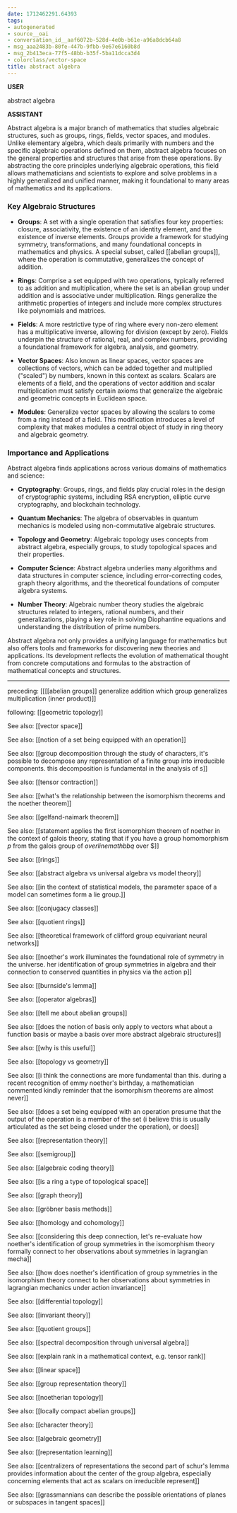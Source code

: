 ```yaml
---
date: 1712462291.64393
tags:
- autogenerated
- source__oai
- conversation_id__aaf6072b-528d-4e0b-b61e-a96a8dcb64a8
- msg_aaa2483b-80fe-447b-9fbb-9e67e6160b8d
- msg_2b413eca-77f5-48bb-b35f-5ba11dcca3d4
- colorclass/vector-space
title: abstract algebra
---
```


**USER**

abstract algebra


**ASSISTANT**

Abstract algebra is a major branch of mathematics that studies algebraic structures, such as groups, rings, fields, vector spaces, and modules. Unlike elementary algebra, which deals primarily with numbers and the specific algebraic operations defined on them, abstract algebra focuses on the general properties and structures that arise from these operations. By abstracting the core principles underlying algebraic operations, this field allows mathematicians and scientists to explore and solve problems in a highly generalized and unified manner, making it foundational to many areas of mathematics and its applications.

### Key Algebraic Structures

- **Groups**: A set with a single operation that satisfies four key properties: closure, associativity, the existence of an identity element, and the existence of inverse elements. Groups provide a framework for studying symmetry, transformations, and many foundational concepts in mathematics and physics. A special subset, called [[abelian groups]], where the operation is commutative, generalizes the concept of addition.

- **Rings**: Comprise a set equipped with two operations, typically referred to as addition and multiplication, where the set is an abelian group under addition and is associative under multiplication. Rings generalize the arithmetic properties of integers and include more complex structures like polynomials and matrices.

- **Fields**: A more restrictive type of ring where every non-zero element has a multiplicative inverse, allowing for division (except by zero). Fields underpin the structure of rational, real, and complex numbers, providing a foundational framework for algebra, analysis, and geometry.

- **Vector Spaces**: Also known as linear spaces, vector spaces are collections of vectors, which can be added together and multiplied ("scaled") by numbers, known in this context as scalars. Scalars are elements of a field, and the operations of vector addition and scalar multiplication must satisfy certain axioms that generalize the algebraic and geometric concepts in Euclidean space.

- **Modules**: Generalize vector spaces by allowing the scalars to come from a ring instead of a field. This modification introduces a level of complexity that makes modules a central object of study in ring theory and algebraic geometry.

### Importance and Applications

Abstract algebra finds applications across various domains of mathematics and science:

- **Cryptography**: Groups, rings, and fields play crucial roles in the design of cryptographic systems, including RSA encryption, elliptic curve cryptography, and blockchain technology.

- **Quantum Mechanics**: The algebra of observables in quantum mechanics is modeled using non-commutative algebraic structures.

- **Topology and Geometry**: Algebraic topology uses concepts from abstract algebra, especially groups, to study topological spaces and their properties.

- **Computer Science**: Abstract algebra underlies many algorithms and data structures in computer science, including error-correcting codes, graph theory algorithms, and the theoretical foundations of computer algebra systems.

- **Number Theory**: Algebraic number theory studies the algebraic structures related to integers, rational numbers, and their generalizations, playing a key role in solving Diophantine equations and understanding the distribution of prime numbers.

Abstract algebra not only provides a unifying language for mathematics but also offers tools and frameworks for discovering new theories and applications. Its development reflects the evolution of mathematical thought from concrete computations and formulas to the abstraction of mathematical concepts and structures.


---

preceding: [[[[abelian groups]] generalize addition which group generalizes multiplication (inner  product)]]  


following: [[geometric topology]]

See also: [[vector space]]


See also: [[notion of a set being equipped with an operation]]


See also: [[group decomposition through the study of characters, it's possible to decompose any representation of a finite group into irreducible components. this decomposition is fundamental in the analysis of s]]


See also: [[tensor contraction]]


See also: [[what's the relationship between the isomorphism theorems and the noether theorem]]


See also: [[gelfand-naimark theorem]]


See also: [[statement applies the first isomorphism theorem of noether in the context of galois theory, stating that if you have a group homomorphism $p$ from the galois group of $overline{mathbb{q}}$ over $]]


See also: [[rings]]


See also: [[abstract algebra vs universal algebra vs model theory]]


See also: [[in the context of statistical models, the parameter space of a model can sometimes form a lie group.]]


See also: [[conjugacy classes]]


See also: [[quotient rings]]


See also: [[theoretical framework of clifford group equivariant neural networks]]


See also: [[noether's work illuminates the foundational role of symmetry in the universe. her identification of group symmetries in algebra and their connection to conserved quantities in physics via the action p]]


See also: [[burnside's lemma]]


See also: [[operator algebras]]


See also: [[tell me about abelian groups]]


See also: [[does the notion of basis only apply to vectors what about a function basis or maybe a basis over more abstract algebraic structures]]


See also: [[why is this useful]]


See also: [[topology vs geometry]]


See also: [[i think the connections are more fundamental than this. during a recent recognition of emmy noether's birthday, a mathematician commented kindly reminder that the isomorphism theorems are almost never]]


See also: [[does a set being equipped with an operation presume that the output of the operation is a member of the set (i believe this is usually articulated as the set being closed under the operation), or does]]


See also: [[representation theory]]


See also: [[semigroup]]


See also: [[algebraic coding theory]]


See also: [[is a ring a type of topological space]]


See also: [[graph theory]]


See also: [[gröbner basis methods]]


See also: [[homology and cohomology]]


See also: [[considering this deep connection, let's re-evaluate how noether's identification of group symmetries in the isomorphism theory formally connect to her observations about symmetries in lagrangian mecha]]


See also: [[how does noether's identification of group symmetries in the isomorphism theory connect to her observations about symmetries in lagrangian mechanics under action invariance]]


See also: [[differential topology]]


See also: [[invariant theory]]


See also: [[quotient groups]]


See also: [[spectral decomposition through universal algebra]]


See also: [[explain rank in a mathematical context, e.g. tensor rank]]


See also: [[linear space]]


See also: [[group representation theory]]


See also: [[noetherian topology]]


See also: [[locally compact abelian groups]]


See also: [[character theory]]


See also: [[algebraic geometry]]


See also: [[representation learning]]


See also: [[centralizers of representations the second part of schur's lemma provides information about the center of the group algebra, especially concerning elements that act as scalars on irreducible represent]]


See also: [[grassmannians can describe the possible orientations of planes or subspaces in tangent spaces]]